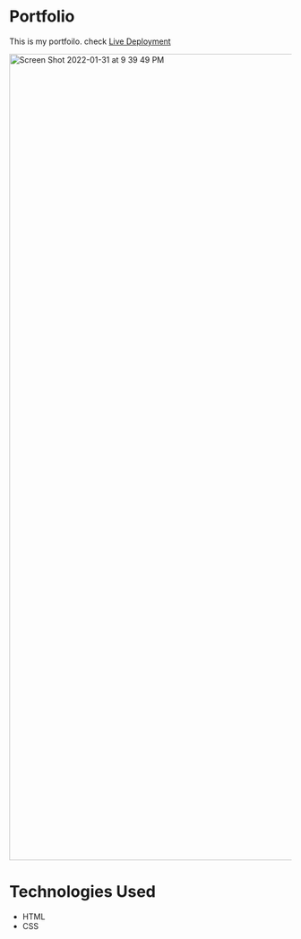 # Portfolio
This is my portfoilo. check [Live Deployment](https://portfolio-rehab.herokuapp.com/)

<img width="1440" alt="Screen Shot 2022-01-31 at 9 39 49 PM" src="https://user-images.githubusercontent.com/97207356/151905669-de50608c-e0e6-4bb4-a117-e85e3e755f79.png">

# Technologies Used 
* HTML
* CSS
